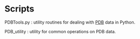 # Scripts

PDBTools.py : utility routines for dealing with [PDB](https://www.rcsb.org/) data in Python.

PDB_utility : utility for common operations on PDB data.
